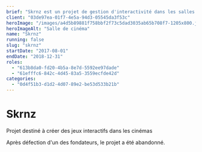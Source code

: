 ```yaml
---
brief: "Skrnz est un projet de gestion d'interactivité dans les salles de cinéma"
client: "03de97ea-01f7-4e5a-94d3-05545da3f53c"
heroImage: "/images/a4d5b89881f758bbf2f73c5dad3035ab65b708f7-1205x800.jpg"
heroImageAlt: "Salle de cinéma"
name: "Skrnz"
running: false
slug: "skrnz"
startDate: "2017-08-01"
endDate: "2018-12-31"
roles:
  - "613b8da0-fd20-4b5a-8e7d-5592ee97dade"
  - "61efffc6-842c-4d45-83a5-3559ecfde42d"
categories:
  - "0d4f51b3-d1d2-4d07-89e2-be53d533b21b"
---
```


# Skrnz

Projet destiné à créer des jeux interactifs dans les cinémas

Après défection d'un des fondateurs, le projet a été abandonné.
